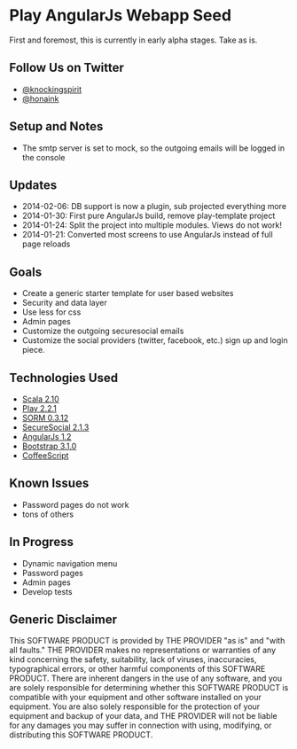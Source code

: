 # Play AngularJs Webapp Seed

First and foremost, this is currently in early alpha stages. Take as is.

## Follow Us on Twitter

- [@knockingspirit](http://twitter.com/knockingspirit)
- [@honaink](https://twitter.com/honaink)

## Setup and Notes

- The smtp server is set to mock, so the outgoing emails will be logged in the console

## Updates

- 2014-02-06: DB support is now a plugin, sub projected everything more
- 2014-01-30: First pure AngularJs build, remove play-template project
- 2014-01-24: Split the project into multiple modules. Views do not work!
- 2014-01-21: Converted most screens to use AngularJs instead of full page reloads

## Goals

- Create a generic starter template for user based websites
- Security and data layer
- Use less for css
- Admin pages
- Customize the outgoing securesocial emails
- Customize the social providers (twitter, facebook, etc.) sign up and login piece.

## Technologies Used

- [Scala 2.10](http://www.scala-lang.org/)
- [Play 2.2.1](http://www.playframework.com/)
- [SORM 0.3.12](https://github.com/sorm/sorm)
- [SecureSocial 2.1.3](https://github.com/jaliss/securesocial)
- [AngularJs 1.2](http://angularjs.org/)
- [Bootstrap 3.1.0](http://getbootstrap.com/)
- [CoffeeScript](http://coffeescript.org/)

## Known Issues

- Password pages do not work
- tons of others

## In Progress

- Dynamic navigation menu
- Password pages
- Admin pages
- Develop tests

## Generic Disclaimer

This SOFTWARE PRODUCT is provided by THE PROVIDER "as is" and "with all faults." THE PROVIDER makes no representations or warranties of any kind concerning the safety, suitability, lack of viruses, inaccuracies, typographical errors, or other harmful components of this SOFTWARE PRODUCT. There are inherent dangers in the use of any software, and you are solely responsible for determining whether this SOFTWARE PRODUCT is compatible with your equipment and other software installed on your equipment. You are also solely responsible for the protection of your equipment and backup of your data, and THE PROVIDER will not be liable for any damages you may suffer in connection with using, modifying, or distributing this SOFTWARE PRODUCT.

